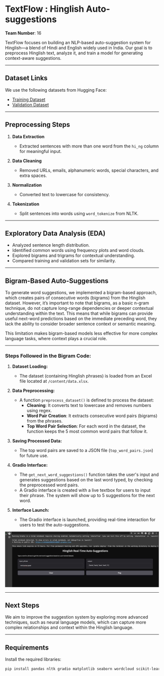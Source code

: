 # TextFlow : Hinglish Auto-suggestions

**Team Number**: 16

TextFlow focuses on building an NLP-based auto-suggestion system for Hinglish—a blend of Hindi and English widely used in India. Our goal is to preprocess Hinglish text, analyze it, and train a model for generating context-aware suggestions.

---

## Dataset Links

We use the following datasets from Hugging Face:

- [Training Dataset](https://huggingface.co/datasets/DanArnin/Hinglish/viewer/default/train)
- [Validation Dataset](https://huggingface.co/datasets/DanArnin/Hinglish/viewer/default/validation)

---

## Preprocessing Steps

1. **Data Extraction**  
   - Extracted sentences with more than one word from the `hi_ng` column for meaningful input.

2. **Data Cleaning**  
   - Removed URLs, emails, alphanumeric words, special characters, and extra spaces.

3. **Normalization**  
   - Converted text to lowercase for consistency.

4. **Tokenization**  
   - Split sentences into words using `word_tokenize` from NLTK.

---

## Exploratory Data Analysis (EDA)

- Analyzed sentence length distribution.
- Identified common words using frequency plots and word clouds.
- Explored bigrams and trigrams for contextual understanding.
- Compared training and validation sets for similarity.

---

## Bigram-Based Auto-Suggestions

To generate word suggestions, we implemented a bigram-based approach, which creates pairs of consecutive words (bigrams) from the Hinglish dataset. However, it’s important to note that bigrams, as a basic n-gram technique, do not capture long-range dependencies or deeper contextual understanding within the text. This means that while bigrams can provide useful next-word predictions based on the immediate preceding word, they lack the ability to consider broader sentence context or semantic meaning.

This limitation makes bigram-based models less effective for more complex language tasks, where context plays a crucial role.

---

### **Steps Followed in the Bigram Code:**

1. **Dataset Loading:**
   - The dataset (containing Hinglish phrases) is loaded from an Excel file located at `/content/data.xlsx`.

2. **Data Preprocessing:**
   - A function `preprocess_dataset()` is defined to process the dataset:
     - **Cleaning**: It converts text to lowercase and removes numbers using regex.
     - **Word Pair Creation**: It extracts consecutive word pairs (bigrams) from the phrases.
     - **Top Word Pair Selection**: For each word in the dataset, the function keeps the 5 most common word pairs that follow it.

3. **Saving Processed Data:**
   - The top word pairs are saved to a JSON file (`top_word_pairs.json`) for future use.

4. **Gradio Interface:**
   - The `get_next_word_suggestions()` function takes the user's input and generates suggestions based on the last word typed, by checking the preprocessed word pairs.
   - A Gradio interface is created with a live textbox for users to input their phrase. The system will show up to 5 suggestions for the next word.

5. **Interface Launch:**
   - The Gradio interface is launched, providing real-time interaction for users to test the auto-suggestions.


![Gradio Interface](gradio.jpeg)


---

## Next Steps

We aim to improve the suggestion system by exploring more advanced techniques, such as neural language models, which can capture more complex relationships and context within the Hinglish language.

---

## Requirements

Install the required libraries:

```bash
pip install pandas nltk gradio matplotlib seaborn wordcloud scikit-learn

